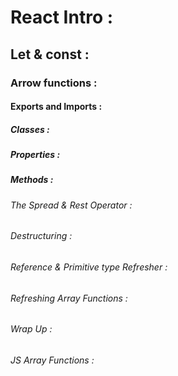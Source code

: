 # React Intro : 
## Let & const :
### Arrow functions :
#### Exports and Imports :
##### Classes :
##### Properties :
##### Methods :
###### The Spread & Rest Operator :
###### Destructuring :
###### Reference & Primitive type Refresher :
###### Refreshing Array Functions :
###### Wrap Up :
###### JS Array Functions :

